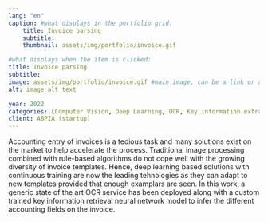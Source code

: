 ```yaml
---
lang: "en"
caption: #what displays in the portfolio grid:
    title: Invoice parsing
    subtitle:
    thumbnail: assets/img/portfolio/invoice.gif

#what displays when the item is clicked:
title: Invoice parsing
subtitle:
image: assets/img/portfolio/invoice.gif #main image, can be a link or a file in assets/img/portfolio
alt: image alt text

year: 2022
categories: [Computer Vision, Deep Learning, OCR, Key information extraction, NLP]
client: ABPIA (startup)
---
```

Accounting entry of invoices is a tedious task and many solutions exist on the market to help accelerate the process.
Traditional image processing combined with rule-based algorithms do not cope well with the growing diversity of invoice templates.
Hence, deep learning based solutions with continuous training are now the leading tehnologies as they can adapt to new templates provided that 
enough examplars are seen. In this work, a generic state of the art OCR service has been deployed along with a custom trained key information retrieval 
neural network model to infer the different accounting fields on the invoice. 


